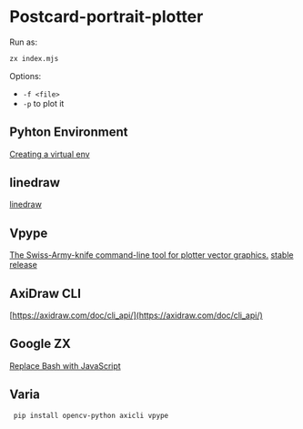 # Postcard-portrait-plotter

Run as:
```bash
zx index.mjs
```

Options:

* `-f <file>`
* `-p` to plot it

## Pyhton Environment

[Creating a virtual env](https://packaging.python.org/en/latest/guides/installing-using-pip-and-virtual-environments/#creating-a-virtual-environment)

## linedraw

[linedraw](https://github.com/LingDong-/linedraw)

## Vpype

[The Swiss-Army-knife command-line tool for plotter vector graphics.](https://github.com/abey79/vpype)
[stable release](https://vpype.readthedocs.io/en/stable/install.html)

## AxiDraw CLI

[https://axidraw.com/doc/cli_api/](https://axidraw.com/doc/cli_api/)

## Google ZX

[Replace Bash with JavaScript](https://github.com/google/zx)

## Varia

```bash
 pip install opencv-python axicli vpype
```
